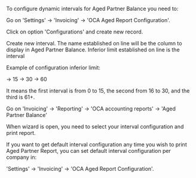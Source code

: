To configure dynamic intervals for Aged Partner Balance you need to:

Go on 'Settings' -> 'Invoicing' -> 'OCA Aged Report Configuration'.

Click on option 'Configurations' and create new record.

Create new interval.
The name established on line will be the column to display in Aged Partner Balance.
Inferior limit established on line is the interval

Example of configuration inferior limit:

-> 15
-> 30
-> 60

It means the first interval is from 0 to 15, the second from 16 to 30, and the third is 61+.

Go on 'Invoicing' -> 'Reporting' -> 'OCA accounting reports' -> 'Aged Partner Balance'

When wizard is open, you need to select your interval configuration and print report.

If you want to get default interval configuration any time you wish to print Aged Partner Report,
you can set default interval configuration per company in:

'Settings' -> 'Invoicing' -> 'OCA Aged Report Configuration'.
